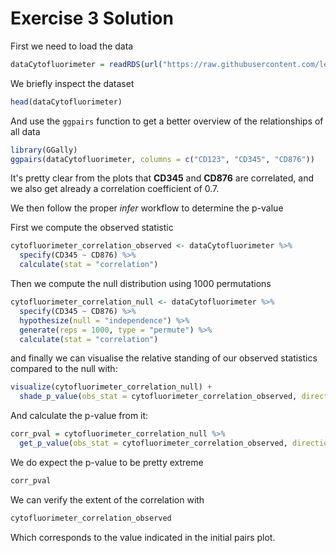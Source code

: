 # Exercise 3 Solution

First we need to load the data

```R
dataCytofluorimeter = readRDS(url("https://raw.githubusercontent.com/lescai-teaching/class-bigdata-2023/main/L10_stats_exercises/exercise_03/L10_dataset_exercise03.rds"))
```

We briefly inspect the dataset


```R
head(dataCytofluorimeter)
```

And use the `ggpairs` function to get a better overview of the relationships of all data

```R
library(GGally)
ggpairs(dataCytofluorimeter, columns = c("CD123", "CD345", "CD876"))
```

It's pretty clear from the plots that **CD345** and **CD876** are correlated, and we also get already a correlation coefficient of 0.7.

We then follow the proper *infer* workflow to determine the p-value

First we compute the observed statistic

```R
cytofluorimeter_correlation_observed <- dataCytofluorimeter %>% 
  specify(CD345 ~ CD876) %>%
  calculate(stat = "correlation")
```

Then we compute the null distribution using 1000 permutations

```R
cytofluorimeter_correlation_null <- dataCytofluorimeter %>% 
  specify(CD345 ~ CD876) %>%
  hypothesize(null = "independence") %>%
  generate(reps = 1000, type = "permute") %>%
  calculate(stat = "correlation")
```

and finally we can visualise the relative standing of our observed statistics compared to the null with:


```R
visualize(cytofluorimeter_correlation_null) +
  shade_p_value(obs_stat = cytofluorimeter_correlation_observed, direction = "two-sided")
```

And calculate the p-value from it:


```R
corr_pval = cytofluorimeter_correlation_null %>%
  get_p_value(obs_stat = cytofluorimeter_correlation_observed, direction = "two-sided")
```

We do expect the p-value to be pretty extreme

```R
corr_pval
```

We can verify the extent of the correlation with

```R
cytofluorimeter_correlation_observed
```

Which corresponds to the value indicated in the initial pairs plot.